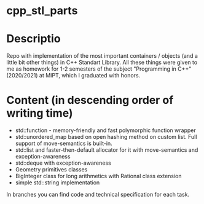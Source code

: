 # cpp_stl_parts
# Descriptio
Repo with implementation of the most important containers / objects (and a little bit other things) in C++ Standart Library. All these things were given to me as homework for 1-2 semesters of the subject "Programming in C++" (2020/2021) at MIPT, which I graduated with honors.

# Content (in descending order of writing time)

- std::function -  memory-friendly and fast polymorphic function wrapper
- std::unordered_map based on open hashing method on custom list. Full support of move-semantics is built-in.
- std::list and faster-then-default allocator for it with move-semantics and exception-awareness
- std::deque with exception-awareness
- Geometry primitives classes
- BigInteger class for long arithmetics with Rational class extension
- simple std::string implementation

In branches you can find code and technical specification for each task.


